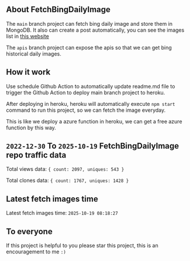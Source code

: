 ## About FetchBingDailyImage

The `main` branch project can fetch bing daily image and store them in MongoDB.
It also can create a post automatically, you can see the images list in [this website](https://oursalbum.netlify.app)

The `apis` branch project can expose the apis so that we can get bing historical daily images.

## How it work

Use schedule Github Action to automatically update readme.md file to trigger the Github Action to deploy main branch project to heroku.

After deploying in heroku, heroku will automatically execute `npm start` command to run this project, so we can fetch the image everyday.

This is like we deploy a azure function in heroku, we can get a free azure function by this way.

## `2022-12-30` To `2025-10-19` FetchBingDailyImage repo traffic data

Total views data: `{ count: 2097, uniques: 543 }`

Total clones data: `{ count: 1767, uniques: 1428 }`

## Latest fetch images time

Latest fetch images time: `2025-10-19 08:18:27`

## To everyone

If this project is helpful to you please star this project, this is an encouragement to me `:)`



